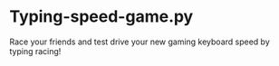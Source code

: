 # Typing-speed-game.py
Race your friends and test drive your new gaming keyboard speed by typing racing!
